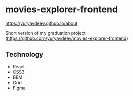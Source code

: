 # movies-explorer-frontend   
https://yuryavdeev.github.io/about

Short version of my graduation project    
(https://github.com/yuryavdeev/movies-explorer-frontend)    

## Technology            
- React    
- CSS3    
- BEM    
- Grid    
- Figma